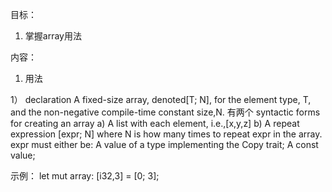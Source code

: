 目标：
1. 掌握array用法


内容：
1. 用法

1） declaration
A fixed-size array, denoted[T; N], for the element type, T, and the non-negative compile-time constant size,N. 
有两个 syntactic forms for creating an array
a) A list with each element, i.e.,[x,y,z]
b) A repeat expression [expr; N] where N is how many times to repeat expr in the array. expr must either be:
A value of a type implementing the Copy trait;
A const value; 


示例：
let mut array: [i32,3] = [0; 3];